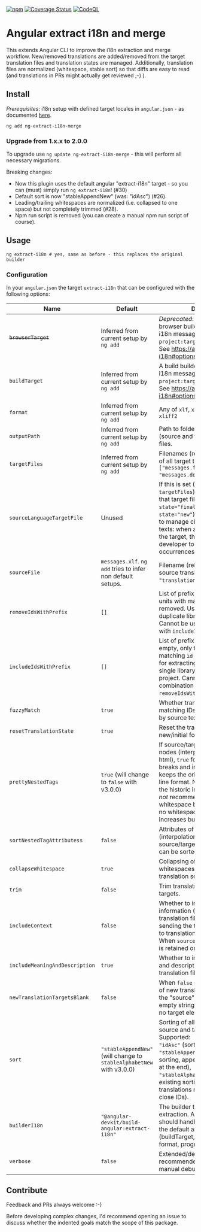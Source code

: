 [![npm](https://img.shields.io/npm/v/ng-extract-i18n-merge)](https://www.npmjs.com/package/ng-extract-i18n-merge)
[![Coverage Status](https://coveralls.io/repos/github/daniel-sc/ng-extract-i18n-merge/badge.svg?branch=master)](https://coveralls.io/github/daniel-sc/ng-extract-i18n-merge?branch=master)
[![CodeQL](https://github.com/daniel-sc/ng-extract-i18n-merge/actions/workflows/github-code-scanning/codeql/badge.svg)](https://github.com/daniel-sc/ng-extract-i18n-merge/actions/workflows/github-code-scanning/codeql)

# Angular extract i18n and merge

This extends Angular CLI to improve the i18n extraction and merge workflow. 
New/removed translations are added/removed from the target translation files and translation states are managed. 
Additionally, translation files are normalized (whitespace, stable sort) so that diffs are easy to read 
(and translations in PRs might actually get reviewed ;-) ).

## Install

_Prerequisites_: i18n setup with defined target locales in `angular.json` - as
documented [here](https://angular.dev/guide/i18n/merge).

```shell
ng add ng-extract-i18n-merge
```

### Upgrade from 1.x.x to 2.0.0

To upgrade use `ng update ng-extract-i18n-merge` - this will perform all necessary migrations.

Breaking changes:

* Now this plugin uses the default angular "extract-i18n" target - so you can (must) simply run `ng extract-i18n`! (#30)
* Default sort is now "stableAppendNew" (was: "idAsc") (#26).
* Leading/trailing whitespaces are normalized (i.e. collapsed to one space) but not completely trimmed (#28).
* Npm run script is removed (you can create a manual npm run script of course).

## Usage

```shell
ng extract-i18n # yes, same as before - this replaces the original builder
```

### Configuration

In your `angular.json` the target `extract-i18n` that can be configured with the following options:

| Name                           | Default                                                              | Description                                                                                                                                                                                                                                                                                                                                                         |
|--------------------------------|----------------------------------------------------------------------|---------------------------------------------------------------------------------------------------------------------------------------------------------------------------------------------------------------------------------------------------------------------------------------------------------------------------------------------------------------------|
| ~~`browserTarget`~~            | Inferred from current setup by `ng add`                              | _Deprecated_: Use `buildTarget`. A browser builder target to extract i18n messages in the format of `project:target[:configuration]`. See https://angular.io/cli/extract-i18n#options                                                                                                                                                                               |
| `buildTarget`                  | Inferred from current setup by `ng add`                              | A build builder target to extract i18n messages in the format of `project:target[:configuration]`. See https://angular.io/cli/extract-i18n#options                                                                                                                                                                                                                  |
| `format`                       | Inferred from current setup by `ng add`                              | Any of `xlf`, `xlif`, `xliff`, `xlf2`, `xliff2`                                                                                                                                                                                                                                                                                                                     |
| `outputPath`                   | Inferred from current setup by `ng add`                              | Path to folder containing all (source and target) translation files.                                                                                                                                                                                                                                                                                                |
| `targetFiles`                  | Inferred from current setup by `ng add`                              | Filenames (relative to `outputPath` of all target translation files (e.g. `["messages.fr.xlf", "messages.de.xlf"]`).                                                                                                                                                                                                                                                |
| `sourceLanguageTargetFile`     | Unused                                                               | If this is set (to one of the `targetFiles`), new translations in that target file will be set to `state="final"` (instead of default `state="new"`). This file can be used to manage changes to the source texts: when a translator updates the target, this tool will hint the developer to update the code occurrences.                                          |
| `sourceFile`                   | `messages.xlf`. `ng add` tries to infer non default setups.          | Filename (relative to `outputPath` of source translation file (e.g. `"translations-source.xlf"`).                                                                                                                                                                                                                                                                   |
| `removeIdsWithPrefix`          | `[]`                                                                 | List of prefix strings. All translation units with matching `id` attribute are removed. Useful for excluding duplicate library translations. Cannot be used in combination with `includeIdsWithPrefix`.                                                                                                                                                             |
| `includeIdsWithPrefix`         | `[]`                                                                 | List of prefix strings. When non-empty, only translations units with matching `id` are included. Useful for extracting translations of a single library in a multi-library project. Cannot be used in combination with `removeIdsWithPrefix`.                                                                                                                       |
| `fuzzyMatch`                   | `true`                                                               | Whether translation units without matching IDs are fuzzy matched by source text.                                                                                                                                                                                                                                                                                    |
| `resetTranslationState`        | `true`                                                               | Reset the translation state to new/initial for new/changed units.                                                                                                                                                                                                                                                                                                   |
| `prettyNestedTags`             | `true` (will change to `false` with v3.0.0)                          | If source/target only contains xml nodes (interpolations, nested html), `true` formats these with line breaks and indentation. `false` keeps the original angular single line format. Note: while `true` was the historic implementation, it is _not_ recommended, as it adds whitespace between tags that had no whitespace in between and increases bundle sizes. |
| `sortNestedTagAttributess`     | `false`                                                              | Attributes of xml nodes (interpolations, nested html) in source/target/meaning/description can be sorted for normalization.                                                                                                                                                                                                                                         |
| `collapseWhitespace`           | `true`                                                               | Collapsing of multiple whitespaces/line breaks in translation sources and targets.                                                                                                                                                                                                                                                                                  |
| `trim`                         | `false`                                                              | Trim translation sources and targets.                                                                                                                                                                                                                                                                                                                               |
| `includeContext`               | `false`                                                              | Whether to include the context information (like notes) in the translation files. This is useful for sending the target translation files to translation agencies/services. When `sourceFileOnly`, the context is retained only in the `sourceFile`.                                                                                                                |
| `includeMeaningAndDescription` | `true`                                                               | Whether to include the meaning and description information in the translation files.                                                                                                                                                                                                                                                                                |
| `newTranslationTargetsBlank`   | `false`                                                              | When `false` (default) the "target" of new translation units is set to the "source" value. When `true`, an empty string is used. When `'omit'`, no target element is created.                                                                                                                                                                                       |
| `sort`                         | `"stableAppendNew"` (will change to `stableAlphabetNew` with v3.0.0) | Sorting of all translation units in source and target translation files. Supported: <br>`"idAsc"` (sort by translation IDs), <br>`"stableAppendNew"` (keep existing sorting, append new translations at the end), <br>`"stableAlphabetNew"` (keep existing sorting, sort new translations next to alphabetical close IDs).                                          |
| `builderI18n`                  | `"@angular-devkit/build-angular:extract-i18n"`                       | The builder to use for i18n extraction. Any custom builder should handle the same options as the default angular builder (buildTarget, outputPath, outFile, format, progress).                                                                                                                                                                                      |
| `verbose`                      | `false`                                                              | Extended/debug output - it is recommended to use this only for manual debugging.                                                                                                                                                                                                                                                                                    |

## Contribute

Feedback and PRs always welcome :-)

Before developing complex changes, I'd recommend opening an issue to discuss whether the indented goals match the scope of this package.
